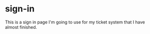 # sign-in
This is a sign in page I'm going to use for my ticket system that I have almost finished.
